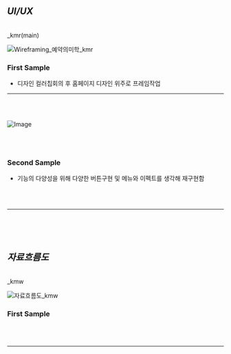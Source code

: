 ## *UI/UX*

<br>
_kmr(main)
<br>

![Wireframing_예약의미학_kmr](https://github.com/user-attachments/assets/6d11f868-b5f0-4eb7-a35b-9efb060cd100)


### First Sample
 - 디자인 컬러칩회의 후 홈페이지 디자인 위주로 프레임작업

----

<br>
<br>

![Image](https://github.com/user-attachments/assets/987f7446-8cd6-4a7c-8b2f-fc98f904a3b7)

<br>
<br>


### Second Sample
 - 기능의 다양성을 위해 다양한 버튼구현 및 메뉴와 이펙트를 생각해 재구현함

   
<br>
<br>


-------------------------------------

<br>
<br>
<br>

## *자료흐름도*

<br>
_kmw
<br>

![자료흐름도_kmw](https://github.com/user-attachments/assets/2b27d953-3cb7-4c30-812a-6361ebe8285d)



### First Sample

<br>
<br>

-------------------------------------
<br>
